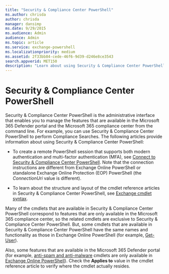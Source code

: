 ```yaml
---
title: "Security & Compliance Center PowerShell"
ms.author: chrisda
author: chrisda
manager: dansimp
ms.date: 9/29/2015
ms.audience: Admin
audience: Admin
ms.topic: article
ms.service: exchange-powershell
ms.localizationpriority: medium
ms.assetid: 2f33bb84-cede-46f6-9d39-d246e8ce3543
search.appverid: MET150
description: "Learn about using Security & Compliance Center PowerShell."
---
```


# Security & Compliance Center PowerShell

Security & Compliance Center PowerShell is the administrative interface that enables you to manage the features that are available in the Microsoft 365 Defender portal and the Microsoft 365 compliance center from the command line. For example, you can use Security & Compliance Center PowerShell to perform Compliance Searches. The following articles provide information about using Security & Compliance Center PowerShell:

- To create a remote PowerShell session that supports both modern authentication and multi-factor authentication (MFA), see [Connect to Security & Compliance Center PowerShell](connect-to-scc-powershell.md). Note that the connection instructions are different from Exchange Online PowerShell or standalone Exchange Online Protection (EOP) PowerShell (the _ConnectionUri_ value is different).

- To learn about the structure and layout of the cmdlet reference articles in Security & Compliance Center PowerShell, see [Exchange cmdlet syntax](exchange-cmdlet-syntax.md).

Many of the cmdlets that are available in Security & Compliance Center PowerShell correspond to features that are only available in the Microsoft 365 compliance center, so the related cmdlets are exclusive to Security & Compliance Center PowerShell. But, some cmdlets that are available in Security & Compliance Center PowerShell have the same names and functionality as those in Exchange Online PowerShell (for example, [Get-User](/powershell/module/exchange/get-user)).

Also, some features that are available in the Microsoft 365 Defender portal (for example, [anti-spam and anti-malware](/microsoft-365/security/office-365-security/anti-spam-and-anti-malware-protection) cmdlets are only available in [Exchange Online PowerShell](exchange-online-powershell.md)). Check the **Applies to** value in the cmdlet reference article to verify where the cmdlet actually resides.
